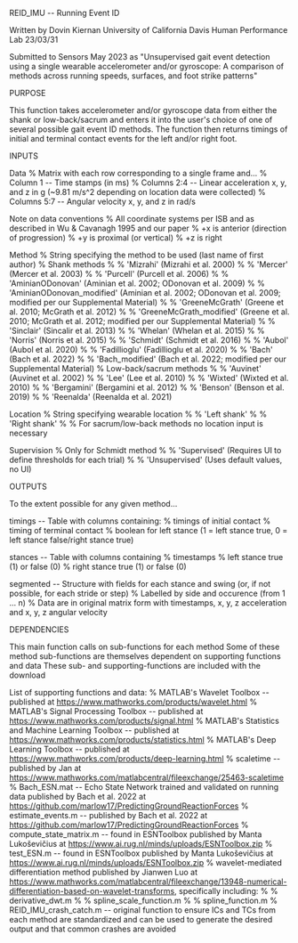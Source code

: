 REID_IMU -- Running Event ID

Written by Dovin Kiernan
University of California Davis Human Performance Lab
23/03/31

Submitted to Sensors May 2023 as "Unsupervised gait event detection using a single wearable accelerometer and/or gyroscope: 
A comparison of methods across running speeds, surfaces, and foot strike patterns"

PURPOSE

This function takes accelerometer and/or gyroscope data from either the
shank or low-back/sacrum and enters it into the user's choice of one of several
possible gait event ID methods. The function then returns timings of
initial and terminal contact events for the left and/or right foot.

INPUTS

Data 
% Matrix with each row corresponding to a single frame and...
% Column 1 -- Time stamps (in ms)
% Columns 2:4 -- Linear acceleration x, y, and z in g (~9.81 m/s^2 depending on location data were collected)
% Columns 5:7 -- Angular velocity x, y, and z in rad/s

Note on data conventions
% All coordinate systems per ISB and as described in Wu & Cavanagh 1995 and our paper
% +x is anterior (direction of progression)
% +y is proximal (or vertical)
% +z is right

Method
% String specifying the method to be used (last name of first author)
% Shank methods
% % 'Mizrahi' (Mizrahi et al. 2000)
% % 'Mercer' (Mercer et al. 2003)
% % 'Purcell' (Purcell et al. 2006)
% % 'AminianODonovan' (Aminian et al. 2002; ODonovan et al. 2009)
% % 'AminianODonovan_modified' (Aminian et al. 2002; ODonovan et al. 2009; modified per our Supplemental Material)
% % 'GreeneMcGrath' (Greene et al. 2010; McGrath et al. 2012)
% % 'GreeneMcGrath_modified' (Greene et al. 2010; McGrath et al. 2012; modified per our Supplemental Material)
% % 'Sinclair' (Sincalir et al. 2013)
% % 'Whelan' (Whelan et al. 2015)
% % 'Norris' (Norris et al. 2015)
% % 'Schmidt' (Schmidt et al. 2016)
% % 'Aubol' (Aubol et al. 2020)
% % 'Fadillioglu' (Fadillioglu et al. 2020)
% % 'Bach' (Bach et al. 2022)
% % 'Bach_modified' (Bach et al. 2022; modified per our Supplemental Material)
% Low-back/sacrum methods
% % 'Auvinet' (Auvinet et al. 2002)
% % 'Lee' (Lee et al. 2010)
% % 'Wixted' (Wixted et al. 2010)
% % 'Bergamini' (Bergamini et al. 2012)
% % 'Benson' (Benson et al. 2019)
% % 'Reenalda' (Reenalda et al. 2021)

Location
% String specifying wearable location
% % 'Left shank'
% % 'Right shank'
% % For sacrum/low-back methods no location input is necessary

Supervision
% Only for Schmidt method
% % 'Supervised' (Requires UI to define thresholds for each trial)
% % 'Unsupervised' (Uses default values, no UI)

OUTPUTS

To the extent possible for any given method...

timings -- Table with columns containing:
% timings of initial contact 
% timing of terminal contact
% boolean for left stance (1 = left stance true, 0 = left stance false/right stance true)

stances -- Table with columns containing
% timestamps
% left stance true (1) or false (0)
% right stance true (1) or false (0)

segmented -- Structure with fields for each stance and swing (or, if not possible, for each stride or step)
% Labelled by side and occurence (from 1 ... n)
% Data are in original matrix form with timestamps, x, y, z acceleration and x, y, z angular velocity

DEPENDENCIES

This main function calls on sub-functions for each method
Some of these method sub-functions are themselves dependent on supporting functions and data
These sub- and supporting-functions are included with the download

List of supporting functions and data:
% MATLAB's Wavelet Toolbox -- published at https://www.mathworks.com/products/wavelet.html
% MATLAB's Signal Processing Toolbox -- published at https://www.mathworks.com/products/signal.html
% MATLAB's Statistics and Machine Learning Toolbox -- published at https://www.mathworks.com/products/statistics.html
% MATLAB's Deep Learning Toolbox -- published at https://www.mathworks.com/products/deep-learning.html
% scaletime -- published by Jan at https://www.mathworks.com/matlabcentral/fileexchange/25463-scaletime
% Bach_ESN.mat -- Echo State Network trained and validated on running data published by Bach et al. 2022 at https://github.com/marlow17/PredictingGroundReactionForces
% estimate_events.m -- published by Bach et al. 2022 at https://github.com/marlow17/PredictingGroundReactionForces
% compute_state_matrix.m -- found in ESNToolbox published by Manta Lukoševičius at https://www.ai.rug.nl/minds/uploads/ESNToolbox.zip
% test_ESN.m -- found in ESNToolbox published by Manta Lukoševičius at https://www.ai.rug.nl/minds/uploads/ESNToolbox.zip
% wavelet-mediated differentiation method published by Jianwen Luo at https://www.mathworks.com/matlabcentral/fileexchange/13948-numerical-differentiation-based-on-wavelet-transforms, specifically including:
% % derivative_dwt.m
% % spline_scale_function.m
% % spline_function.m
% REID_IMU_crash_catch.m -- original function to ensure ICs and TCs from each method are standardized and can be used to generate the desired output and that common crashes are avoided
